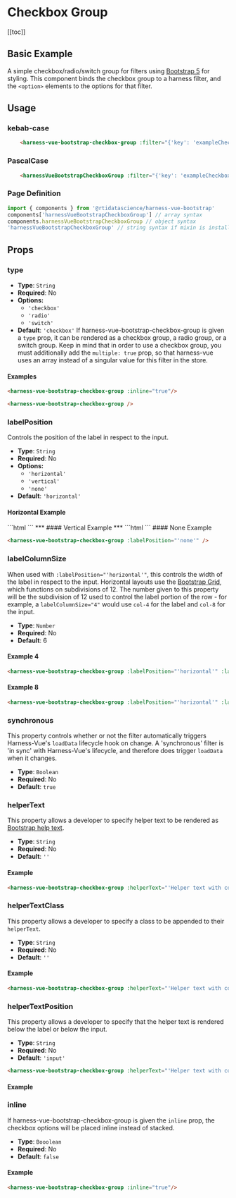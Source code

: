 # Checkbox Group

<!-- *** Changing input value is triggering this error every time in console:
Error in render: "TypeError: Cannot read property '_modulesNamespaceMap' of undefined"
-->
[[toc]]
## Basic Example
A simple checkbox/radio/switch group for filters using [Bootstrap 5](https://getbootstrap.com/docs/5.2/forms/checks-radios/) for styling. This component binds the checkbox group to a harness filter, and the `<option>` elements to the options for that filter.

<!-- All checkboxes checked/unchecked? Cannot select just one at a time, only all or nothing -->

<harness-vue-bootstrap-checkbox-group :filter="{'key': 'exampleCheckboxGroup', 'label': 'Example Checkbox Group'}"  />

## Usage
### kebab-case
``` html
    <harness-vue-bootstrap-checkbox-group :filter="{'key': 'exampleCheckboxGroup', ...}" />
```
### PascalCase
```html
    <harnessVueBootstrapCheckboxGroup :filter="{'key': 'exampleCheckboxGroup', ...}" />
```
### Page Definition
```js
import { components } from '@rtidatascience/harness-vue-bootstrap'
components['harnessVueBootstrapCheckboxGroup'] // array syntax
components.harnessVueBootstrapCheckboxGroup // object syntax
'harnessVueBootstrapCheckboxGroup' // string syntax if mixin is installed
```

## Props

### type
* **Type**: `String`
* **Required**: No
* **Options:**
    * `'checkbox'`
    * `'radio'`
    * `'switch'`
* **Default**: `'checkbox'`
If harness-vue-bootstrap-checkbox-group is given a `type` prop, it can be rendered as a checkbox group, a radio group, or a switch group. Keep in mind that in order to use a checkbox group, you must additionally add the `multiple: true` prop, so that harness-vue uses an array instead of a singular value for this filter in the store.

#### Examples
<harness-vue-bootstrap-checkbox-group :filter="{'key': 'exampleCheckboxGroup8', 'label': 'Example Checkbox Group Radio'}" :type="'radio'" :multiple="'false'"/>

```html
<harness-vue-bootstrap-checkbox-group :inline="true"/>
```

<harness-vue-bootstrap-checkbox-group :filter="{'key': 'exampleCheckboxGroup9', 'label': 'Example Checkbox Group Radio'}" :type="'switch'"  :multiple='false'/>

```html
<harness-vue-bootstrap-checkbox-group />
```

### labelPosition
Controls the position of the label in respect to the input.
* **Type**: `String`
* **Required**: No
* **Options:**
    * `'horizontal'`
    * `'vertical'`
    * `'none'`
* **Default**: `'horizontal'`

#### Horizontal Example
<harness-vue-bootstrap-checkbox-group :filter="{'key': 'exampleCheckboxGroup0', 'label': 'Example Checkbox Group'}"  />
```html
<harness-vue-bootstrap-checkbox-group :labelPosition="'horizontal'" />
```
***
#### Vertical Example
<harness-vue-bootstrap-checkbox-group :filter="{'key': 'exampleCheckboxGroup1', 'label': 'Example Checkbox Group'}"  :labelPosition="'vertical'" />
***
```html
<harness-vue-bootstrap-checkbox-group :labelPosition="'vertical'" />
```
#### None Example
<br />
<harness-vue-bootstrap-checkbox-group :filter="{'key': 'exampleCheckboxGroup2', 'label': 'Example Checkbox Group'}"  :labelPosition="'none'" />

```html
<harness-vue-bootstrap-checkbox-group :labelPosition="'none'" />
```

### labelColumnSize
When used with `:labelPosition="'horizontal'"`, this controls the width of the label in respect to the input. Horizontal layouts use the [Bootstrap Grid](https://getbootstrap.com/docs/5.2/forms/layout/), which functions on subdivisions of 12. The number given to this property will be the subdivision of 12 used to control the label portion of the row - for example, a `labelColumnSize="4"` would use `col-4` for the label and `col-8` for the input.
* **Type**: `Number`
* **Required**: No
* **Default**: 6

#### Example 4
<harness-vue-bootstrap-checkbox-group :filter="{'key': 'exampleCheckboxGroup3', 'label': 'Example Checkbox Group'}"  :labelColumnSize="4"/>

```html
<harness-vue-bootstrap-checkbox-group :labelPosition="'horizontal'" :labelColumnSize="4"/>
```
#### Example 8
<harness-vue-bootstrap-checkbox-group :filter="{'key': 'exampleCheckboxGroup4', 'label': 'Example Checkbox Group'}"  :labelColumnSize="8"/>

```html
<harness-vue-bootstrap-checkbox-group :labelPosition="'horizontal'" :labelColumnSize="8" />
```

### synchronous
This property controls whether or not the filter automatically triggers Harness-Vue's `loadData` lifecycle hook on change. A 'synchronous' filter is 'in sync' with Harness-Vue's lifecycle, and therefore does trigger `loadData` when it changes.
* **Type**: `Boolean`
* **Required**: No
* **Default**: `true`

### helperText
This property allows a developer to specify helper text to be rendered as [Bootstrap help text](https://getbootstrap.com/docs/4.6/components/forms/#help-text).
* **Type**: `String`
* **Required**: No
* **Default**: `''`

#### Example
<harness-vue-bootstrap-checkbox-group :filter="{'key': 'exampleCheckboxGroup5', 'label': 'Example Checkbox Group'}"  :helperText="'Helper text with contextual information'"/>

```html
<harness-vue-bootstrap-checkbox-group :helperText="'Helper text with contextual information'" />
```

### helperTextClass
This property allows a developer to specify a class to be appended to their `helperText`.
* **Type**: `String`
* **Required**: No
* **Default**: `''`

#### Example
<harness-vue-bootstrap-checkbox-group :filter="{'key': 'exampleCheckboxGroup6', 'label': 'Example Checkbox Group'}"  :helperText="'Helper text with contextual information, styled as text-success'" :helperTextClass="'text-success'"/>

```html
<harness-vue-bootstrap-checkbox-group :helperText="'Helper text with contextual information, styled as text-success'" :helperTextClass="'text-success'"/>
```

### helperTextPosition
This property allows a developer to specify that the helper text is rendered below the label or below the input.
* **Type**: `String`
* **Required**: No
* **Default**: `'input'`

```html
<harness-vue-bootstrap-checkbox-group :helperText="'Helper text with contextual information below label'" :helperTextPosition="'label'"/>
```
#### Example
<harness-vue-bootstrap-checkbox-group :filter="{'key': 'exampleCheckboxGroup5', 'label': 'Example Checkbox Group'}"  :helperText="'Helper text with contextual information below label'" :helperTextPosition="'label'"/>

### inline
If harness-vue-bootstrap-checkbox-group is given the `inline` prop, the checkbox options will be placed inline instead of stacked. 
* **Type**: `Booolean`
* **Required**: No
* **Default**: `false`

#### Example
<harness-vue-bootstrap-checkbox-group :filter="{'key': 'exampleCheckboxGroup7', 'label': 'Example Checkbox Group'}"  :inline="true"/>

```html
<harness-vue-bootstrap-checkbox-group :inline="true"/>
```